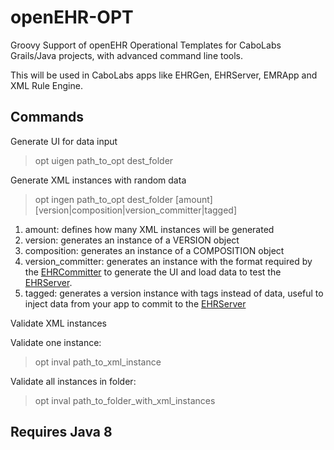 openEHR-OPT
===========

Groovy Support of openEHR Operational Templates for CaboLabs Grails/Java projects, with advanced command line tools.

This will be used in CaboLabs apps like EHRGen, EHRServer, EMRApp and XML Rule Engine.

## Commands

Generate UI for data input

> opt uigen path_to_opt dest_folder


Generate XML instances with random data

> opt ingen path_to_opt dest_folder [amount] [version|composition|version_committer|tagged]

1. amount: defines how many XML instances will be generated
2. version: generates an instance of a VERSION object
3. composition: generates an instance of a COMPOSITION object
4. version_committer: generates an instance with the format required by the [EHRCommitter] to generate the UI and load data to test the [EHRServer].
5. tagged: generates a version instance with tags instead of data, useful to inject data from your app to commit to the [EHRServer]

Validate XML instances

Validate one instance:

> opt inval path_to_xml_instance


Validate all instances in folder:

> opt inval path_to_folder_with_xml_instances


[EHRCommitter]: https://github.com/ppazos/EHRCommitter
[EHRServer]: https://github.com/ppazos/cabolabs-ehrserver


## Requires Java 8
